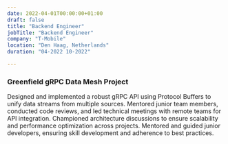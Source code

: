 ```yaml
---
date: 2022-04-01T00:00:00+01:00
draft: false
title: "Backend Engineer"
jobTitle: "Backend Engineer"
company: "T-Mobile"
location: "Den Haag, Netherlands"
duration: "04-2022 10-2022"

---
```

### Greenfield gRPC Data Mesh Project

Designed and implemented a robust gRPC API using Protocol Buffers to unify data streams from multiple sources.
Mentored junior team members, conducted code reviews, and led technical meetings with remote teams for API integration.
Championed architecture discussions to ensure scalability and performance optimization across projects.
Mentored and guided junior developers, ensuring skill development and adherence to best practices.
